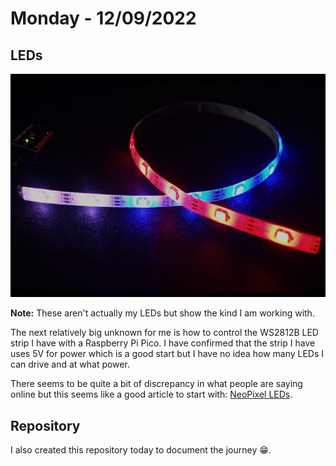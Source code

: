 # Monday - 12/09/2022

## LEDs

![WS2812B LEDs](../images/20220912/01_leds.png)

**Note:** These aren't actually my LEDs but show the kind I am working with.

The next relatively big unknown for me is how to control the WS2812B LED strip I have with a Raspberry Pi Pico. I have confirmed that the strip I have uses 5V for power which is a good start but I have no idea how many LEDs I can drive and at what power.

There seems to be quite a bit of discrepancy in what people are saying online but this seems like a good article to start with: [NeoPixel LEDs][leds].

[leds]: https://learn.adafruit.com/getting-started-with-raspberry-pi-pico-circuitpython/neopixel-leds

## Repository

I also created this repository today to document the journey 😁.
